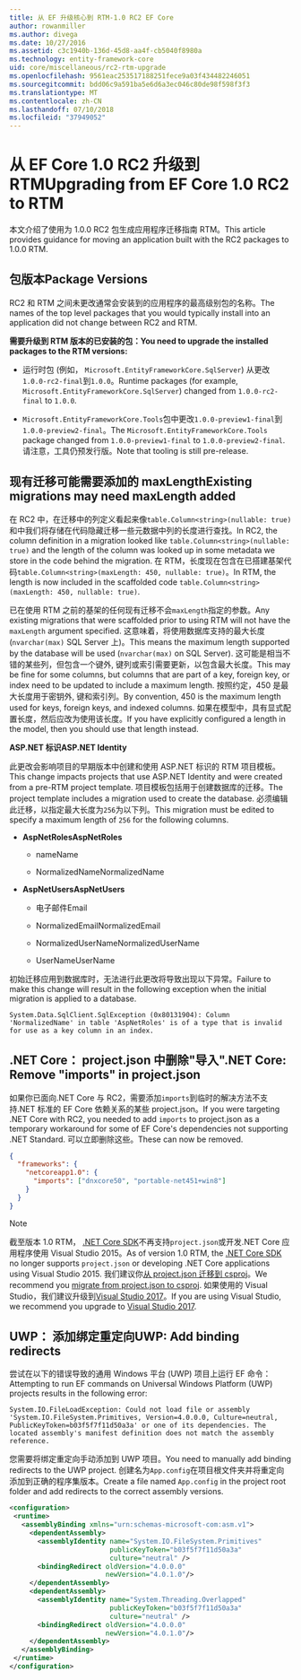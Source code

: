 ```yaml
---
title: 从 EF 升级核心到 RTM-1.0 RC2 EF Core
author: rowanmiller
ms.author: divega
ms.date: 10/27/2016
ms.assetid: c3c1940b-136d-45d8-aa4f-cb5040f8980a
ms.technology: entity-framework-core
uid: core/miscellaneous/rc2-rtm-upgrade
ms.openlocfilehash: 9561eac253517188251fece9a03f434482246051
ms.sourcegitcommit: bdd06c9a591ba5e6d6a3ec046c80de98f598f3f3
ms.translationtype: MT
ms.contentlocale: zh-CN
ms.lasthandoff: 07/10/2018
ms.locfileid: "37949052"
---
```

# <a name="upgrading-from-ef-core-10-rc2-to-rtm"></a><span data-ttu-id="a1d0e-102">从 EF Core 1.0 RC2 升级到 RTM</span><span class="sxs-lookup"><span data-stu-id="a1d0e-102">Upgrading from EF Core 1.0 RC2 to RTM</span></span>

<span data-ttu-id="a1d0e-103">本文介绍了使用为 1.0.0 RC2 包生成应用程序迁移指南 RTM。</span><span class="sxs-lookup"><span data-stu-id="a1d0e-103">This article provides guidance for moving an application built with the RC2 packages to 1.0.0 RTM.</span></span>

## <a name="package-versions"></a><span data-ttu-id="a1d0e-104">包版本</span><span class="sxs-lookup"><span data-stu-id="a1d0e-104">Package Versions</span></span>

<span data-ttu-id="a1d0e-105">RC2 和 RTM 之间未更改通常会安装到的应用程序的最高级别包的名称。</span><span class="sxs-lookup"><span data-stu-id="a1d0e-105">The names of the top level packages that you would typically install into an application did not change between RC2 and RTM.</span></span>

<span data-ttu-id="a1d0e-106">**需要升级到 RTM 版本的已安装的包：**</span><span class="sxs-lookup"><span data-stu-id="a1d0e-106">**You need to upgrade the installed packages to the RTM versions:**</span></span>

* <span data-ttu-id="a1d0e-107">运行时包 (例如， `Microsoft.EntityFrameworkCore.SqlServer`) 从更改`1.0.0-rc2-final`到`1.0.0`。</span><span class="sxs-lookup"><span data-stu-id="a1d0e-107">Runtime packages (for example, `Microsoft.EntityFrameworkCore.SqlServer`) changed from `1.0.0-rc2-final` to `1.0.0`.</span></span>

* <span data-ttu-id="a1d0e-108">`Microsoft.EntityFrameworkCore.Tools`包中更改`1.0.0-preview1-final`到`1.0.0-preview2-final`。</span><span class="sxs-lookup"><span data-stu-id="a1d0e-108">The `Microsoft.EntityFrameworkCore.Tools` package changed from `1.0.0-preview1-final` to `1.0.0-preview2-final`.</span></span> <span data-ttu-id="a1d0e-109">请注意，工具仍预发行版。</span><span class="sxs-lookup"><span data-stu-id="a1d0e-109">Note that tooling is still pre-release.</span></span>

## <a name="existing-migrations-may-need-maxlength-added"></a><span data-ttu-id="a1d0e-110">现有迁移可能需要添加的 maxLength</span><span class="sxs-lookup"><span data-stu-id="a1d0e-110">Existing migrations may need maxLength added</span></span>

<span data-ttu-id="a1d0e-111">在 RC2 中，在迁移中的列定义看起来像`table.Column<string>(nullable: true)`和中我们将存储在代码隐藏迁移一些元数据中列的长度进行查找。</span><span class="sxs-lookup"><span data-stu-id="a1d0e-111">In RC2, the column definition in a migration looked like `table.Column<string>(nullable: true)` and the length of the column was looked up in some metadata we store in the code behind the migration.</span></span> <span data-ttu-id="a1d0e-112">在 RTM，长度现在包含在已搭建基架代码`table.Column<string>(maxLength: 450, nullable: true)`。</span><span class="sxs-lookup"><span data-stu-id="a1d0e-112">In RTM, the length is now included in the scaffolded code `table.Column<string>(maxLength: 450, nullable: true)`.</span></span>

<span data-ttu-id="a1d0e-113">已在使用 RTM 之前的基架的任何现有迁移不会`maxLength`指定的参数。</span><span class="sxs-lookup"><span data-stu-id="a1d0e-113">Any existing migrations that were scaffolded prior to using RTM will not have the `maxLength` argument specified.</span></span> <span data-ttu-id="a1d0e-114">这意味着，将使用数据库支持的最大长度 (`nvarchar(max)` SQL Server 上)。</span><span class="sxs-lookup"><span data-stu-id="a1d0e-114">This means the maximum length supported by the database will be used (`nvarchar(max)` on SQL Server).</span></span> <span data-ttu-id="a1d0e-115">这可能是相当不错的某些列，但包含一个键外, 键列或索引需要更新，以包含最大长度。</span><span class="sxs-lookup"><span data-stu-id="a1d0e-115">This may be fine for some columns, but columns that are part of a key, foreign key, or index need to be updated to include a maximum length.</span></span> <span data-ttu-id="a1d0e-116">按照约定，450 是最大长度用于密钥外, 键和索引列。</span><span class="sxs-lookup"><span data-stu-id="a1d0e-116">By convention, 450 is the maximum length used for keys, foreign keys, and indexed columns.</span></span> <span data-ttu-id="a1d0e-117">如果在模型中，具有显式配置长度，然后应改为使用该长度。</span><span class="sxs-lookup"><span data-stu-id="a1d0e-117">If you have explicitly configured a length in the model, then you should use that length instead.</span></span>

<span data-ttu-id="a1d0e-118">**ASP.NET 标识**</span><span class="sxs-lookup"><span data-stu-id="a1d0e-118">**ASP.NET Identity**</span></span>

<span data-ttu-id="a1d0e-119">此更改会影响项目的早期版本中创建和使用 ASP.NET 标识的 RTM 项目模板。</span><span class="sxs-lookup"><span data-stu-id="a1d0e-119">This change impacts projects that use ASP.NET Identity and were created from a pre-RTM project template.</span></span> <span data-ttu-id="a1d0e-120">项目模板包括用于创建数据库的迁移。</span><span class="sxs-lookup"><span data-stu-id="a1d0e-120">The project template includes a migration used to create the database.</span></span> <span data-ttu-id="a1d0e-121">必须编辑此迁移，以指定最大长度为`256`为以下列。</span><span class="sxs-lookup"><span data-stu-id="a1d0e-121">This migration must be edited to specify a maximum length of `256` for the following columns.</span></span>

*  <span data-ttu-id="a1d0e-122">**AspNetRoles**</span><span class="sxs-lookup"><span data-stu-id="a1d0e-122">**AspNetRoles**</span></span>

    * <span data-ttu-id="a1d0e-123">name</span><span class="sxs-lookup"><span data-stu-id="a1d0e-123">Name</span></span>

    * <span data-ttu-id="a1d0e-124">NormalizedName</span><span class="sxs-lookup"><span data-stu-id="a1d0e-124">NormalizedName</span></span>

*  <span data-ttu-id="a1d0e-125">**AspNetUsers**</span><span class="sxs-lookup"><span data-stu-id="a1d0e-125">**AspNetUsers**</span></span>

   * <span data-ttu-id="a1d0e-126">电子邮件</span><span class="sxs-lookup"><span data-stu-id="a1d0e-126">Email</span></span>

   * <span data-ttu-id="a1d0e-127">NormalizedEmail</span><span class="sxs-lookup"><span data-stu-id="a1d0e-127">NormalizedEmail</span></span>

   * <span data-ttu-id="a1d0e-128">NormalizedUserName</span><span class="sxs-lookup"><span data-stu-id="a1d0e-128">NormalizedUserName</span></span>

   * <span data-ttu-id="a1d0e-129">UserName</span><span class="sxs-lookup"><span data-stu-id="a1d0e-129">UserName</span></span>

<span data-ttu-id="a1d0e-130">初始迁移应用到数据库时，无法进行此更改将导致出现以下异常。</span><span class="sxs-lookup"><span data-stu-id="a1d0e-130">Failure to make this change will result in the following exception when the initial migration is applied to a database.</span></span>

    System.Data.SqlClient.SqlException (0x80131904): Column 'NormalizedName' in table 'AspNetRoles' is of a type that is invalid for use as a key column in an index.

## <a name="net-core-remove-imports-in-projectjson"></a><span data-ttu-id="a1d0e-131">.NET Core： project.json 中删除"导入"</span><span class="sxs-lookup"><span data-stu-id="a1d0e-131">.NET Core: Remove "imports" in project.json</span></span>

<span data-ttu-id="a1d0e-132">如果你已面向.NET Core 与 RC2，需要添加`imports`到临时的解决方法不支持.NET 标准的 EF Core 依赖关系的某些 project.json。</span><span class="sxs-lookup"><span data-stu-id="a1d0e-132">If you were targeting .NET Core with RC2, you needed to add `imports` to project.json as a temporary workaround for some of EF Core's dependencies not supporting .NET Standard.</span></span> <span data-ttu-id="a1d0e-133">可以立即删除这些。</span><span class="sxs-lookup"><span data-stu-id="a1d0e-133">These can now be removed.</span></span>

``` json
{
  "frameworks": {
    "netcoreapp1.0": {
      "imports": ["dnxcore50", "portable-net451+win8"]
    }
  }
}
```

> [!NOTE]  
> <span data-ttu-id="a1d0e-134">截至版本 1.0 RTM， [.NET Core SDK](https://www.microsoft.com/net/download/core)不再支持`project.json`或开发.NET Core 应用程序使用 Visual Studio 2015。</span><span class="sxs-lookup"><span data-stu-id="a1d0e-134">As of version 1.0 RTM, the [.NET Core SDK](https://www.microsoft.com/net/download/core) no longer supports `project.json` or developing .NET Core applications using Visual Studio 2015.</span></span> <span data-ttu-id="a1d0e-135">我们建议你[从 project.json 迁移到 csproj](https://docs.microsoft.com/dotnet/articles/core/migration/)。</span><span class="sxs-lookup"><span data-stu-id="a1d0e-135">We recommend you [migrate from project.json to csproj](https://docs.microsoft.com/dotnet/articles/core/migration/).</span></span> <span data-ttu-id="a1d0e-136">如果使用的 Visual Studio，我们建议升级到[Visual Studio 2017](https://www.visualstudio.com/downloads/)。</span><span class="sxs-lookup"><span data-stu-id="a1d0e-136">If you are using Visual Studio, we recommend you upgrade to [Visual Studio 2017](https://www.visualstudio.com/downloads/).</span></span>

## <a name="uwp-add-binding-redirects"></a><span data-ttu-id="a1d0e-137">UWP： 添加绑定重定向</span><span class="sxs-lookup"><span data-stu-id="a1d0e-137">UWP: Add binding redirects</span></span>

<span data-ttu-id="a1d0e-138">尝试在以下的错误导致的通用 Windows 平台 (UWP) 项目上运行 EF 命令：</span><span class="sxs-lookup"><span data-stu-id="a1d0e-138">Attempting to run EF commands on Universal Windows Platform (UWP) projects results in the following error:</span></span>

    System.IO.FileLoadException: Could not load file or assembly 'System.IO.FileSystem.Primitives, Version=4.0.0.0, Culture=neutral, PublicKeyToken=b03f5f7f11d50a3a' or one of its dependencies. The located assembly's manifest definition does not match the assembly reference.

<span data-ttu-id="a1d0e-139">您需要将绑定重定向手动添加到 UWP 项目。</span><span class="sxs-lookup"><span data-stu-id="a1d0e-139">You need to manually add binding redirects to the UWP project.</span></span> <span data-ttu-id="a1d0e-140">创建名为`App.config`在项目根文件夹并将重定向添加到正确的程序集版本。</span><span class="sxs-lookup"><span data-stu-id="a1d0e-140">Create a file named `App.config` in the project root folder and add redirects to the correct assembly versions.</span></span>

``` xml
<configuration>
 <runtime>
   <assemblyBinding xmlns="urn:schemas-microsoft-com:asm.v1">
     <dependentAssembly>
       <assemblyIdentity name="System.IO.FileSystem.Primitives"
                         publicKeyToken="b03f5f7f11d50a3a"
                         culture="neutral" />
       <bindingRedirect oldVersion="4.0.0.0"
                        newVersion="4.0.1.0"/>
     </dependentAssembly>
     <dependentAssembly>
       <assemblyIdentity name="System.Threading.Overlapped"
                         publicKeyToken="b03f5f7f11d50a3a"
                         culture="neutral" />
       <bindingRedirect oldVersion="4.0.0.0"
                        newVersion="4.0.1.0"/>
     </dependentAssembly>
   </assemblyBinding>
 </runtime>
</configuration>
```

